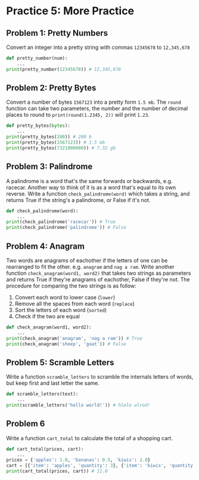 



# Practice 5: More Practice


## Problem 1: Pretty Numbers

Convert an integer into a pretty string with commas `12345678` to `12,345,678`

```python
def pretty_number(num):
    ...
print(pretty_number(12345678)) # 12,345,678
```

## Problem 2: Pretty Bytes

Convert a number of bytes `1567123` into a pretty form `1.5 mb`. The `round` function can take two parameters, the number and the number of decimal places to round to `print(round(1.2345, 2))` will print `1.23`.

```python
def pretty_bytes(bytes):
    ...
print(pretty_bytes(200)) # 200 b
print(pretty_bytes(1567123)) # 1.5 mb
print(pretty_bytes(7321000000)) # 7.32 gb 
```

## Problem 3: Palindrome

A palindrome is a word that's the same forwards or backwards, e.g. racecar. Another way to think of it is as a word that's equal to its own reverse. Write a function `check_palindrome(word)` which takes a string, and returns True if the string's a palindrome, or False if it's not.


```python
def check_palindrome(word):
    ...
print(check_palindrome('racecar')) # True
print(check_palindrome('palindrome')) # False
```

## Problem 4: Anagram

Two words are anagrams of eachother if the letters of one can be rearranged to fit the other. e.g. `anagram` and `nag a ram`. Write another function `check_anagram(word1, word2)` that takes two strings as parameters and returns True if they're anagrams of eachother, False if they're not. The procedure for comparing the two strings is as follow:

1. Convert each word to lower case (`lower`)
2. Remove all the spaces from each word (`replace`)
3. Sort the letters of each word (`sorted`)
4. Check if the two are equal

```python
def check_anagram(word1, word2):
    ...
print(check_anagram('anagram', 'nag a ram')) # True
print(check_anagram('sheep', 'goat')) # False
```


## Problem 5: Scramble Letters

Write a function `scramble_letters` to scramble the internals letters of words, but keep first and last letter the same.

```python
def scramble_letters(text):
    ...
print(scramble_letters('hello world!')) # hlelo wlrod!
```

## Problem 6

Write a function `cart_total` to calculate the total of a shopping cart.

```python
def cart_total(prices, cart):
    ...
prices = {'apples': 1.0, 'bananas': 0.5, 'kiwis': 2.0}
cart = [{'item': 'apples', 'quantity': 3}, {'item': 'kiwis', 'quantity': 4}]
print(cart_total(prices, cart)) # 11.0
```